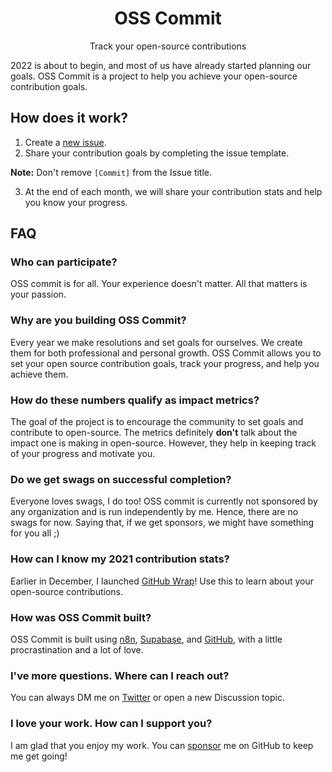 <h1 align="center">OSS Commit</h1>
<p align="center">
Track your open-source contributions
</p>

2022 is about to begin, and most of us have already started planning our goals. OSS Commit is a project to help you achieve your open-source contribution goals.

## How does it work?
1. Create a [new issue](https://github.com/harshil1712/oss-commit/issues/new?assignees=&labels=goals&template=commit.yml&title=%5BCommit%5D+).
2. Share your contribution goals by completing the issue template.

**Note:** Don't remove `[Commit]` from the Issue title.

3. At the end of each month, we will share your contribution stats and help you know your progress.

## FAQ

### Who can participate?
OSS commit is for all. Your experience doesn't matter. All that matters is your passion.

### Why are you building OSS Commit?
Every year we make resolutions and set goals for ourselves. We create them for both professional and personal growth. OSS Commit allows you to set your open source contribution goals, track your progress, and help you achieve them.

### How do these numbers qualify as impact metrics?
The goal of the project is to encourage the community to set goals and contribute to open-source. The metrics definitely **don't** talk about the impact one is making in open-source. However, they help in keeping track of your progress and motivate you.

### Do we get swags on successful completion?
Everyone loves swags, I do too! OSS commit is currently not sponsored by any organization and is run independently by me. Hence, there are no swags for now. Saying that, if we get sponsors, we might have something for you all ;)

### How can I know my 2021 contribution stats?
Earlier in December, I launched [GitHub Wrap](https://lowcode.land/ghwrap/)! Use this to learn about your open-source contributions.

### How was OSS Commit built?
OSS Commit is built using [n8n](https://n8n.io?utm=ref_oss_commit_harshil), [Supabase](https://supabase.com), and [GitHub](https://github.com), with a little procrastination and a lot of love.

### I've more questions. Where can I reach out?
You can always DM me on [Twitter](https://twitter.com/harshil1712) or open a new Discussion topic.

### I love your work. How can I support you?
I am glad that you enjoy my work. You can [sponsor](https://github.com/sponsors/harshil1712) me on GitHub to keep me get going!
